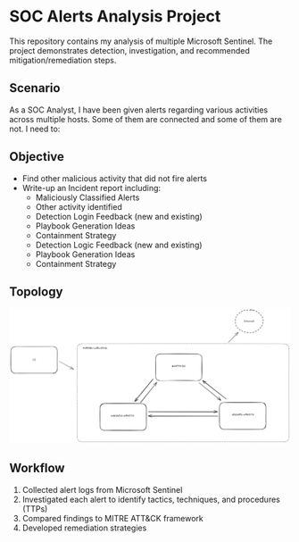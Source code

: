 # SOC Alerts Analysis Project
This repository contains my analysis of multiple Microsoft Sentinel. The project demonstrates detection, investigation, and recommended mitigation/remediation steps.

## Scenario
As a SOC Analyst, I have been given alerts regarding various activities across multiple hosts. Some of them are connected and some of them are not. I need to:

## Objective
 
- Find other malicious activity that did not fire alerts
- Write-up an Incident report including:
    - Maliciously Classified Alerts
    - Other activity identified
    - Detection Login Feedback (new and existing)
    - Playbook Generation Ideas
    - Containment Strategy
    - Detection Logic Feedback (new and existing)
    - Playbook Generation Ideas
    - Containment Strategy

## Topology

![Topology Diagram](Topology.png)

## Workflow
1. Collected alert logs from Microsoft Sentinel
2. Investigated each alert to identify tactics, techniques, and procedures (TTPs)
3. Compared findings to MITRE ATT&CK framework
4. Developed remediation strategies





